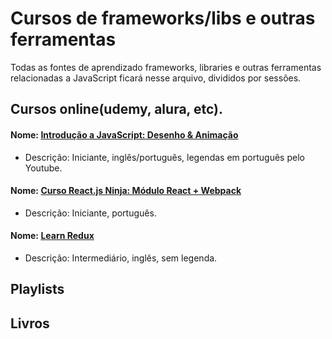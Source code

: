# Cursos de frameworks/libs e outras ferramentas
Todas as fontes de aprendizado frameworks, libraries e outras ferramentas relacionadas a JavaScript ficará nesse arquivo, divididos por sessões.

## Cursos online(udemy, alura, etc).

#### Nome: [Introdução a JavaScript: Desenho & Animação](https://pt.khanacademy.org/computing/computer-programming/programming)
  - Descrição: Iniciante, inglês/português, legendas em português pelo Youtube.

#### Nome: [Curso React.js Ninja: Módulo React + Webpack](https://www.udemy.com/reactjs-ninja-modulo-react-webpack)
  - Descrição: Iniciante, português.

#### Nome: [Learn Redux](https://learnredux.com/)
  - Descrição: Intermediário, inglês, sem legenda.

## Playlists

## Livros